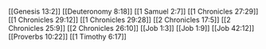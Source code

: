 [[Genesis 13:2]]
[[Deuteronomy 8:18]]
[[1 Samuel 2:7]]
[[1 Chronicles 27:29]]
[[1 Chronicles 29:12]]
[[1 Chronicles 29:28]]
[[2 Chronicles 17:5]]
[[2 Chronicles 25:9]]
[[2 Chronicles 26:10]]
[[Job 1:3]]
[[Job 1:9]]
[[Job 42:12]]
[[Proverbs 10:22]]
[[1 Timothy 6:17]]
